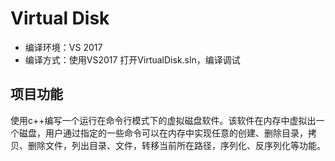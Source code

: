 # Virtual Disk

* 编译环境：VS 2017
* 编译方式：使用VS2017 打开VirtualDisk.sln，编译调试

## 项目功能
使用c++编写一个运行在命令行模式下的虚拟磁盘软件。该软件在内存中虚拟出一个磁盘，用户通过指定的一些命令可以在内存中实现任意的创建、删除目录，拷贝、删除文件，列出目录、文件，转移当前所在路径，序列化、反序列化等功能。